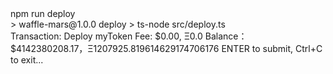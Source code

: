 <div id="termynal" data-termynal>
    <span data-ty="input"><span class="file-path"></span>npm run deploy</span>
    <br>
    <span data-ty> > waffle-mars@1.0.0 deploy</span>
    <span data-ty> > ts-node src/deploy.ts</span>
    <br>
    <span data-ty>Transaction: Deploy myToken</span>
    <span data-ty>Fee: $0.00, Ξ0.0</span>
    <span data-ty>Balance： $4142380208.17，Ξ1207925.819614629174706176</span>
    <span data-ty>ENTER to submit, Ctrl+C to exit...</span>

</div>